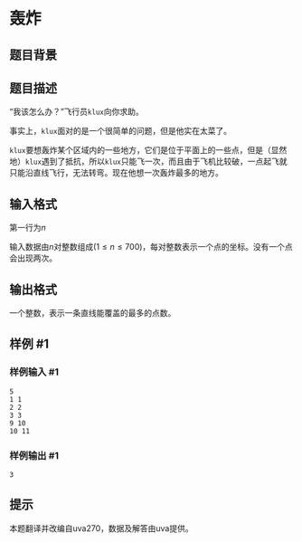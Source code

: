 # 轰炸

## 题目背景



## 题目描述

“我该怎么办？”飞行员`klux`向你求助。

事实上，`klux`面对的是一个很简单的问题，但是他实在太菜了。

`klux`要想轰炸某个区域内的一些地方，它们是位于平面上的一些点，但是（显然地）`klux`遇到了抵抗，所以`klux`只能飞一次，而且由于飞机比较破，一点起飞就只能沿直线飞行，无法转弯。现在他想一次轰炸最多的地方。


## 输入格式

第一行为$n$

输入数据由$n$对整数组成$(1 \le n \le700)$，每对整数表示一个点的坐标。没有一个点会出现两次。


## 输出格式

一个整数，表示一条直线能覆盖的最多的点数。


## 样例 #1

### 样例输入 #1
```
5
1 1
2 2
3 3
9 10
10 11
```

### 样例输出 #1

```
3
```

## 提示

本题翻译并改编自uva270，数据及解答由uva提供。

